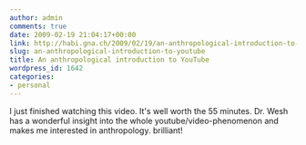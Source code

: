 ```yaml
---
author: admin
comments: true
date: 2009-02-19 21:04:17+00:00
link: http://habi.gna.ch/2009/02/19/an-anthropological-introduction-to-youtube/
slug: an-anthropological-introduction-to-youtube
title: An anthropological introduction to YouTube
wordpress_id: 1642
categories:
- personal
---
```


  
I just finished watching this video. It's well worth the 55 minutes. Dr. Wesh has a wonderful insight into the whole youtube/video-phenomenon and makes me interested in anthropology. brilliant!
